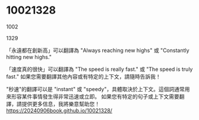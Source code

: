 # 10021328

1002

1329

「永遠都在創新高」可以翻譯為 "Always reaching new highs" 或 "Constantly hitting new highs."

「速度真的很快」可以翻譯為 "The speed is really fast." 或 "The speed is truly fast."
如果您需要翻譯其他內容或有特定的上下文，請隨時告訴我！

"秒速"的翻譯可以是 "instant" 或 "speedy"，具體取決於上下文。這個詞通常用來形容某件事情發生得非常迅速或立即。
如果您有特定的句子或上下文需要翻譯，請提供更多信息，我將樂意幫助您！
https://20240906book.github.io/10021328/
